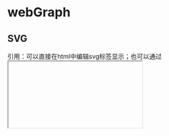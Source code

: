 # webGraph

## SVG

引用：可以直接在html中编辑svg标签显示；也可以通过<object><img><iframe> 等标签引入.svg文件。还可以通过js动态创建。

例子：

```html
<svg baseProfile="full" width="300" height="200" viewBox ="0 0 600 400>

  <rect width="100%" height="100%" fill="red" />

  <circle cx="150" cy="100" r="80" fill="green" />
                                               
  <ellipse cx="75" cy="75" rx="20" ry="5" stroke="red" fill="transparent" stroke-width="5"/>

  <line x1="10" x2="50" y1="110" y2="150" stroke="orange" fill="transparent" stroke-width="5"/>   
  <polyline points="60 110 65 120 70 115 75 130 80 125 85 140 90 135 95 150 100 145"
      stroke="orange" fill="transparent" stroke-width="5"/>

  <polygon points="50 160 55 180 70 180 60 190 65 205 50 195 35 205 40 190 30 180 45 180"
      stroke="green" fill="transparent" stroke-width="5"/>

  <path d="M20,230 Q40,205 50,230 T90,230" fill="none" stroke="blue" stroke-width="5"/>
	
  <text x="150" y="125" font-size="60" text-anchor="middle" fill="white">SVG</text>
```

viewBox ：可以控制绘制比例，例子中宽300高200，通过viewBox设定后以为该区域代表600X400,变相缩小了所有图形的1/2.

+ <rect> 中含义x：矩形左上角的x位置

  y：矩形左上角的y位置

  width：矩形的宽度

  height：矩形的高度

  rx：圆角的x方位的半径

  ry：圆角的y方位的半径
  
+ circle 中 r：圆的半径
	cx：圆心的x位置
	cy：圆心的y位置
	
+ ellipse 中rx：椭圆的x半径
	ry：椭圆的y半径
	cx：椭圆中心的x位置
	cy：椭圆中心的y位置
	
+ line 直线 中 x1：起点的x位置
	y1：起点的y位置
	x2：终点的x位置
	y2：终点的y位置
	
+ Polyline是一组连接在一起的直线，折线。

+ `polygon`和折线很像，它们都是由连接一组点集的直线构成。不同的是，`polygon`的路径在最后一个点处自动回到第一个点。

+ `path`中最常见的形状。

  - `fill`属性设置对象内部的颜色
  - `stroke`属性设置绘制对象的线条的颜色。
  - 属性`fill-opacity`控制填充色的不透明度，
  - 属性`stroke-opacity`控制描边的不透明度。
  - `stroke-linecap`属性的值有三种可能值：
    - `butt`用直边结束线段，它是常规做法，线段边界90度垂直于描边的方向、贯穿它的终点。
    - `square`的效果差不多，但是会稍微超出`实际路径`的范围，超出的大小由`stroke-width`控制。
    - `round`表示边框的终点是圆角，圆角的半径也是由`stroke-width`控制的。
  - `stroke-linejoin`属性，用来控制两条描边线段之间，用什么方式连接。
    - 取值miter，直角；round，圆角；bevel：切线
  - `stroke-dasharray`属性，将虚线类型应用在描边上，stroke-dasharray=‘’5，5‘’

## canvas

```html
<canvas id="tutorial" width="150" height="150"></canvas>

```

canvas会初始化宽度为300像素和高度为150像素。

```js
var canvas = document.getElementById('tutorial');
var ctx = canvas.getContext('2d');
```

[`fillRect(x, y, width, height)`](https://developer.mozilla.org/zh-CN/docs/Web/API/CanvasRenderingContext2D/fillRect)

绘制一个填充的矩形

[`strokeRect(x, y, width, height)`](https://developer.mozilla.org/zh-CN/docs/Web/API/CanvasRenderingContext2D/strokeRect)

绘制一个矩形的边框

[`clearRect(x, y, width, height)`](https://developer.mozilla.org/zh-CN/docs/Web/API/CanvasRenderingContext2D/clearRect)

清除指定矩形区域，让清除部分完全透明。

### 绘制路径

```
beginPath()
```

新建一条路径，生成之后，图形绘制命令被指向到路径上生成路径。

```
closePath()
```

闭合路径之后图形绘制命令又重新指向到上下文中。

```
stroke()
```

通过线条来绘制图形轮廓。不会自动闭合，描边

```
fill()
```

通过填充路径的内容区域生成实心的图形。会自动闭合填充

```js
//绘制三角行
ctx.beginPath();
    ctx.moveTo(75, 50); //起点
    ctx.lineTo(100, 75); //直线
    ctx.lineTo(100, 25);
    ctx.fill();//自动闭合
```

[`arc(x, y, radius, startAngle, endAngle, anticlockwise)`](https://developer.mozilla.org/zh-CN/docs/Web/API/CanvasRenderingContext2D/arc)

画一个以（x,y）为圆心的以radius为半径的圆弧（圆），从startAngle开始到endAngle结束，按照anticlockwise给定的方向（默认为顺时针）来生成。

```
quadraticCurveTo(cp1x, cp1y, x, y)
```

绘制二次贝塞尔曲线，`cp1x,cp1y`为一个控制点，`x,y为`结束点。

```
bezierCurveTo(cp1x, cp1y, cp2x, cp2y, x, y)
```

绘制三次贝塞尔曲线，`cp1x,cp1y`为控制点一，`cp2x,cp2y`为控制点二，`x,y`为结束点。

## [线型 Line styles](https://developer.mozilla.org/zh-CN/docs/Web/API/Canvas_API/Tutorial/Applying_styles_and_colors#line_styles)

可以通过一系列属性来设置线的样式。

- [`lineWidth = value`](https://developer.mozilla.org/zh-CN/docs/Web/API/CanvasRenderingContext2D/lineWidth)

  设置线条宽度。

- [`lineCap = type`](https://developer.mozilla.org/zh-CN/docs/Web/API/CanvasRenderingContext2D/lineCap)

  设置线条末端样式。

- [`lineJoin = type`](https://developer.mozilla.org/zh-CN/docs/Web/API/CanvasRenderingContext2D/lineJoin)

  设定线条与线条间接合处的样式。

- [`miterLimit = value`](https://developer.mozilla.org/zh-CN/docs/Web/API/CanvasRenderingContext2D/miterLimit)

  限制当两条线相交时交接处最大长度；所谓交接处长度（斜接长度）是指线条交接处内角顶点到外角顶点的长度。

- [`getLineDash()`](https://developer.mozilla.org/zh-CN/docs/Web/API/CanvasRenderingContext2D/getLineDash)

  返回一个包含当前虚线样式，长度为非负偶数的数组。

- [`setLineDash(segments)`](https://developer.mozilla.org/zh-CN/docs/Web/API/CanvasRenderingContext2D/setLineDash)

  设置当前虚线样式。

- [`lineDashOffset = value`](https://developer.mozilla.org/zh-CN/docs/Web/API/CanvasRenderingContext2D/lineDashOffset)

  设置虚线样式的起始偏移量。

### 渐变

新建一个 `canvasGradient` 对象，并且赋给图形的 `fillStyle` 或 `strokeStyle` 属性。

- [`createLinearGradient(x1, y1, x2, y2)`](https://developer.mozilla.org/zh-CN/docs/Web/API/CanvasRenderingContext2D/createLinearGradient)

  createLinearGradient 方法接受 4 个参数，表示渐变的起点 (x1,y1) 与终点 (x2,y2)。

- [`createRadialGradient(x1, y1, r1, x2, y2, r2)`](https://developer.mozilla.org/zh-CN/docs/Web/API/CanvasRenderingContext2D/createRadialGradient)

  createRadialGradient 方法接受 6 个参数，前三个定义一个以 (x1,y1) 为原点，半径为 r1 的圆，后三个参数则定义另一个以 (x2,y2) 为原点，半径为 r2 的圆。

[`gradient.addColorStop(position, color)`](https://developer.mozilla.org/zh-CN/docs/Web/API/CanvasGradient/addColorStop)

addColorStop 方法接受 2 个参数，`position` 参数必须是一个 0.0 与 1.0 之间的数值，表示渐变中颜色所在的相对位置。例如，0.5 表示颜色会出现在正中间。`color` 参数必须是一个有效的 CSS 颜色值（如 #FFF， rgba(0,0,0,1)，等等）。

### 创建图形模板

[`createPattern(image, type)`](https://developer.mozilla.org/zh-CN/docs/Web/API/CanvasRenderingContext2D/createPattern)

该方法接受两个参数。Image 可以是一个 `Image` 对象的引用，或者另一个 canvas 对象。`Type` 必须是下面的字符串值之一：`repeat`，`repeat-x`，`repeat-y` 和 `no-repeat`。

## [阴影 Shadows](https://developer.mozilla.org/zh-CN/docs/Web/API/Canvas_API/Tutorial/Applying_styles_and_colors#阴影_shadows)

- [`shadowOffsetX = float`](https://developer.mozilla.org/zh-CN/docs/Web/API/CanvasRenderingContext2D/shadowOffsetX)

  `shadowOffsetX` 和 `shadowOffsetY `用来设定阴影在 X 和 Y 轴的延伸距离，它们是不受变换矩阵所影响的。负值表示阴影会往上或左延伸，正值则表示会往下或右延伸，它们默认都为 `0`。

- [`shadowOffsetY = float`](https://developer.mozilla.org/zh-CN/docs/Web/API/CanvasRenderingContext2D/shadowOffsetY)

  shadowOffsetX 和 `shadowOffsetY `用来设定阴影在 X 和 Y 轴的延伸距离，它们是不受变换矩阵所影响的。负值表示阴影会往上或左延伸，正值则表示会往下或右延伸，它们默认都为 `0`。

- [`shadowBlur = float`](https://developer.mozilla.org/zh-CN/docs/Web/API/CanvasRenderingContext2D/shadowBlur)

  shadowBlur 用于设定阴影的模糊程度，其数值并不跟像素数量挂钩，也不受变换矩阵的影响，默认为 `0`。

- [`shadowColor = color`](https://developer.mozilla.org/zh-CN/docs/Web/API/CanvasRenderingContext2D/shadowColor)

  shadowColor 是标准的 CSS 颜色值，用于设定阴影颜色效果，默认是全透明的黑色。

### fill mode

```
ctx.fill("evenodd");//
ctx.fill("nonezero");//默认
```

